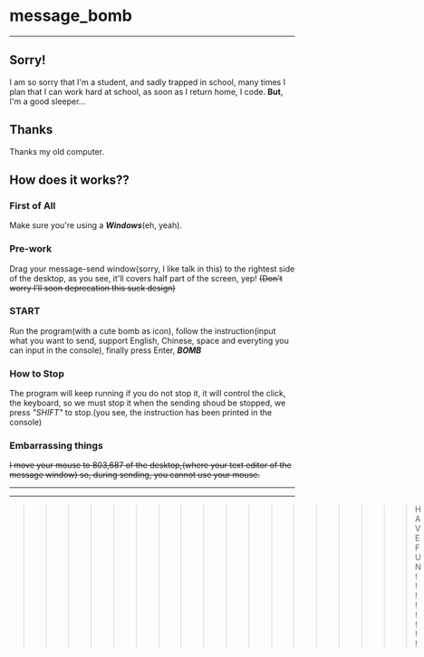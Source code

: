 # message_bomb
---
## Sorry!
  I am so sorry that I'm a student, and sadly trapped in school, many times I plan that I can work hard at school, as soon as I return home, I code. **But**, I'm a good sleeper...
## Thanks
  Thanks my old computer.
## How does it works??
### First of All
  Make sure you're using a ***Windows***(eh, yeah).
### Pre-work
  Drag your message-send window(sorry, I like talk in this) to the rightest side of the desktop, as you see, it'll covers half part of the screen, yep! ~~(Don't worry I'll soon deprecation this suck design)~~
### START
  Run the program(with a cute bomb as icon), follow the instruction(input what you want to send, support English, Chinese, space and everyting you can input in the console), finally press Enter, ***BOMB***
### How to Stop
  The program will keep running if you do not stop it, it will control the click, the keyboard, so we must stop it when the sending shoud be stopped, we press *"SHIFT"* to stop.(you see, the instruction has been printed in the console)
### Embarrassing things
  ~~I move your mouse to 803,687 of the desktop,(where your text editor of the message window) so, during sending, you cannot use your mouse.~~
  
---
---
>>>>>>>>>>>>>>>>>>HAVE FUN!!!!!!!!

